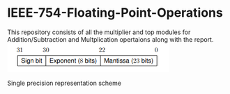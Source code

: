 # IEEE-754-Floating-Point-Operations
This repository consists of all the multiplier and top modules for Addition/Subtraction and Multplication opertaions along with the report.
![](https://github.com/A-Sathvik/IEEE-754-Floating-Point-Operations/blob/44599719b67059711153e4501596f3ba87cb86ff/Bit%20importance.PNG)

Single precision representation scheme
